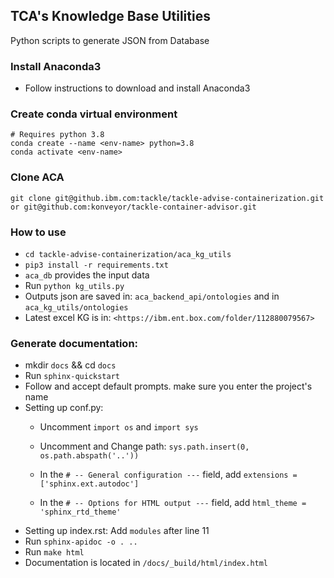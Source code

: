 ## TCA's Knowledge Base Utilities

Python scripts to generate JSON from Database

### Install Anaconda3 
- Follow instructions to download and install Anaconda3 

### Create conda virtual environment
	# Requires python 3.8
	conda create --name <env-name> python=3.8
	conda activate <env-name>
### Clone ACA 
	git clone git@github.ibm.com:tackle/tackle-advise-containerization.git or git@github.com:konveyor/tackle-container-advisor.git

### How to use
- ``cd tackle-advise-containerization/aca_kg_utils``
- ``pip3 install -r requirements.txt``
- ``aca_db`` provides the input data
- Run ``python kg_utils.py``
- Outputs json are saved in: ``aca_backend_api/ontologies`` and in ``aca_kg_utils/ontologies``
- Latest excel KG is in: ``<https://ibm.ent.box.com/folder/112880079567>``

### Generate documentation:
- mkdir  ``docs`` && cd  ``docs``
- Run  ``sphinx-quickstart ``
- Follow  and accept default prompts. make sure you enter the project's name
- Setting up conf.py:
	* Uncomment ``import os`` and  ``import sys``
	* Uncomment and Change path: ``sys.path.insert(0, os.path.abspath('..'))``
    
    * In the ``# -- General configuration ---`` field, add ``extensions = ['sphinx.ext.autodoc']``
    
    * In the ``# -- Options for HTML output ---`` field,  add ``html_theme = 'sphinx_rtd_theme'``
 - Setting up index.rst:
 	Add ``modules``  after line 11
- Run  ``sphinx-apidoc -o . ..``
- Run  ``make html``
- Documentation is located in ``/docs/_build/html/index.html``
